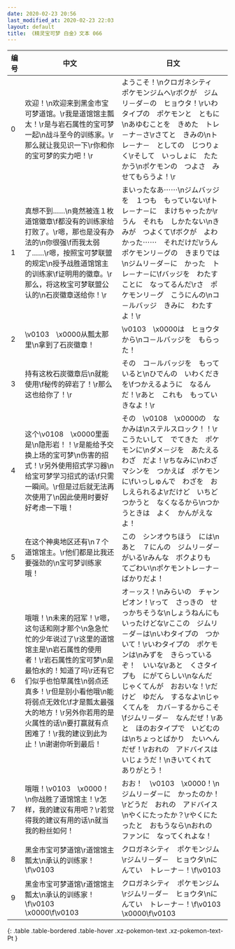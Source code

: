 ```yaml
---
date: 2020-02-23 20:56
last_modified_at: 2020-02-23 22:03
layout: default
title: 《精灵宝可梦 白金》文本 066
---
```

| 编号 | 中文 | 日文 |
| ---- | ---- | ---- |
| 0 | 欢迎！\n欢迎来到黑金市宝可梦道馆。\r我是道馆馆主瓢太！\r是与岩石属性的宝可梦一起\n战斗至今的训练家。\r那么就让我见识一下\r你和你的宝可梦的实力吧！\r | ようこそ！\nクロガネシティ　ポケモンジムへ\rボクが　ジムリ－ダ－の　ヒョウタ！\rいわタイプの　ポケモンと　ともに\nあゆむことを　きめた　トレ－ナ－さ\rさてと　きみの\nトレ－ナ－　としての　じつりょく\rそして　いっしょに　たたかう\nポケモンの　つよさ　みせてもらうよ！\r |
| 1 | 真想不到……\n竟然被连１枚道馆徽章\f都没有的训练家给打败了。\r嗯，那也是没有办法的\n你很强\f而我太弱了……\r嗯，按照宝可梦联盟的规定\n授予战胜道馆馆主的训练家\f证明用的徽章。\r那么，将这枚宝可梦联盟公认的\n石炭徽章送给你！\r | まいったなあ⋯⋯\nジムバッジを　１つも　もっていない\fトレ－ナ－に　まけちゃったか\rうん　それも　しかたない\nきみが　つよくて\fボクが　よわかった⋯⋯　それだけだ\rうん　ポケモンリ－グの　きまりでは\nジムリ－ダ－に　かった　トレ－ナ－に\fバッジを　わたすことに　なってるんだ\rさ　ポケモンリ－グ　こうにんの\nコ－ルバッジ　きみに　わたすよ！\r |
| 2 | \v0103　\x0000从瓢太那里\n拿到了石炭徽章！ | \v0103　\x0000は　ヒョウタから\nコ－ルバッジを　もらった！ |
| 3 | 持有这枚石炭徽章后\n就能使用\f秘传的碎岩了！\r那么这也给你了！\r | その　コ－ルバッジを　もっていると\nひでんの　いわくだきを\fつかえるように　なるんだ！\rあと　これも　もっていきなよ！\r |
| 4 | 这个\v0108　\x0000里面是\n隐形岩！！\r是能给予交换上场的宝可梦\n伤害的招式！\r另外使用招式学习器\n给宝可梦学习招式的话\f只需一瞬间。\r但是过后就无法再次使用了\n因此使用时要好好考虑一下哦！ | その　\v0108　\x0000の　なかみは\nステルスロック！！\rこうたいして　でてきた　ポケモンに\nダメ－ジを　あたえる　わざ　だよ！\rちなみに\nわざマシンを　つかえば　ポケモンに\fいっしゅんで　わざを　おしえられるよ\rだけど　いちど　つかうと　なくなるから\nつかうときは　よく　かんがえなよ！ |
| 5 | 在这个神奥地区还有\n７个道馆馆主。\r他们都是比我还要强劲的\n宝可梦训练家哦！ | この　シンオウちほう　には\nあと　７にんの　ジムリ－ダ－がいる\rみんな　ボクよりも　てごわい\nポケモントレ－ナ－　ばかりだよ！ |
| 6 | 哦哦！\n未来的冠军！\r嗯，这句话和刚才那个\n急急忙忙的少年说过了\r这里的道馆馆主是\n岩石属性的使用者！\r岩石属性的宝可梦\n是最怕水的！知道了吗\r还有它们似乎也怕草属性\n弱点还真多！\r但是别小看他哦\n能将弱点无效化\f才是瓢太最强大的地方！\r另外你若用的是火属性的话\n要打赢就有点困难了！\r我的建议到此为止！\n谢谢你听到最后！ | オ－ッス！\nみらいの　チャンピオン！\rって　さっきの　せっかちそうな\nしょうねんにも　いったけどな\rここの　ジムリ－ダ－は\nいわタイプの　つかいて！\rいわタイプの　ポケモンは\nみずを　きらっているぞ！　いいな\rあと　くさタイプも　にがてらしい\nなんだ　じゃくてんが　おおいな！\rだけど　ゆだん　するなよ\nじゃくてんを　カバ－するからこそ\fジムリ－ダ－　なんだぜ！\rあと　ほのおタイプで　いどむのは\nちょっとばかり　たいへんだぜ！\rおれの　アドバイスは　いじょうだ！\nきいてくれて　ありがとう！ |
| 7 | 哦哦！\v0103　\x0000！\n你战胜了道馆馆主！\r怎样，我的建议有用吧？\r若觉得我的建议有用的话\n就当我的粉丝如何！ | おお！　\v0103　\x0000！\nジムリ－ダ－に　かったのか！\rどうだ　おれの　アドバイス\nやくにたったか？\rやくにたったと　おもうなら\nおれの　ファンに　なってくれよな！ |
| 8 | 黑金市宝可梦道馆\r道馆馆主瓢太\n承认的训练家！\f\v0103　　 | クロガネシティ　ポケモンジム\rジムリ－ダ－　ヒョウタ\nにんてい　トレ－ナ－！\f\v0103　　 |
| 9 | 黑金市宝可梦道馆\r道馆馆主瓢太\n承认的训练家！\f\v0103　\x0000\f\v0103　　 | クロガネシティ　ポケモンジム\rジムリ－ダ－　ヒョウタ\nにんてい　トレ－ナ－！\f\v0103　\x0000\f\v0103　　 |
{: .table .table-bordered .table-hover .xz-pokemon-text .xz-pokemon-text-Pt }